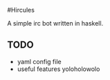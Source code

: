 #Hircules

A simple irc bot written in haskell.

## TODO
- yaml config file
- useful features yoloholowolo
